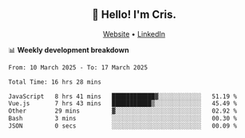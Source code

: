 
<h2 align="center">👋 Hello! I'm Cris.</h2>
<p align="center">
  <a href="https://www.criscunas.dev">Website</a> •
  <a href="https://www.linkedin.com/in/cristophercunas/">LinkedIn</a> 
</p>


📊 **Weekly development breakdown**
<!--START_SECTION:waka-->

```txt
From: 10 March 2025 - To: 17 March 2025

Total Time: 16 hrs 28 mins

JavaScript   8 hrs 41 mins   ████████████▓░░░░░░░░░░░░   51.19 %
Vue.js       7 hrs 43 mins   ███████████▒░░░░░░░░░░░░░   45.49 %
Other        29 mins         ▓░░░░░░░░░░░░░░░░░░░░░░░░   02.92 %
Bash         3 mins          ░░░░░░░░░░░░░░░░░░░░░░░░░   00.30 %
JSON         0 secs          ░░░░░░░░░░░░░░░░░░░░░░░░░   00.09 %
```

<!--END_SECTION:waka-->
